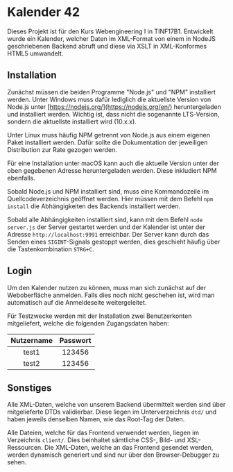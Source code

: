 # Kalender 42

Dieses Projekt ist für den Kurs Webengineering I in TINF17B1.
Entwickelt wurde ein Kalender, welcher Daten im XML-Format von einem in NodeJS
geschriebenen Backend abruft und diese via XSLT in XML-Konformes HTML5 umwandelt.

## Installation

Zunächst müssen die beiden Programme "Node.js" und "NPM" installiert werden.
Unter Windows muss dafür lediglich die aktuellste Version von Node.js unter
[https://nodejs.org/](https://nodejs.org/en/) heruntergeladen und installiert werden.
Wichtig ist, dass nicht die sogenannte LTS-Version, sondern die aktuellste installiert wird (10.x.x).

Unter Linux muss häufig NPM getrennt von Node.js aus einem eigenen Paket installiert werden.
Dafür sollte die Dokumentation der jeweiligen Distribution zur Rate gezogen werden.

Für eine Installation unter macOS kann auch die aktuelle Version unter der oben gegebenen Adresse
heruntergeladen werden. Diese inkludiert NPM ebenfalls.

Sobald Node.js und NPM installiert sind, muss eine Kommandozeile im Quellcodeverzeichnis geöffnet werden.
Hier müssen mit dem Befehl `npm install` die Abhängigkeiten des Backends installiert werden.

Sobald alle Abhängigkeiten installiert sind, kann mit dem Befehl `node server.js` der Server
gestartet werden und der Kalender ist unter der Adresse `http://localhost:9991` erreichbar.
Der Server kann durch das Senden eines `SIGINT`-Signals gestoppt werden, dies geschieht häufig 
über die Tastenkombination `STRG+C`.

## Login

Um den Kalender nutzen zu können, muss man sich zunächst auf der Weboberfläche anmelden.
Falls dies noch nicht geschehen ist, wird man automatisch auf die Anmeldeseite weitergeleitet.

Für Testzwecke werden mit der Installation zwei Benutzerkonten mitgeliefert, welche die folgenden
Zugangsdaten haben:

Nutzername | Passwort
:---------:| :------:
test1      | 123456
test2      | 123456

## Sonstiges

Alle XML-Daten, welche von unserem Backend übermittelt werden sind über mitgelieferte DTDs validierbar.
Diese liegen im Unterverzeichnis `dtd/` und haben jeweils denselben Namen, wie das Root-Tag der Daten.

Alle Dateien, welche für das Frontend verwendet werden, liegen im Verzeichnis `client/`. Dies beinhaltet
sämtliche CSS-, Bild- und XSL-Ressourcen. Die XML-Daten, welche an das Frontend gesendet werden, werden
dynamisch generiert und sind nur über den Browser-Debugger zu sehen.
